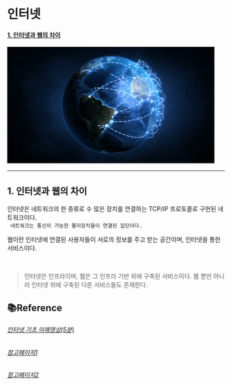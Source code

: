 # 인터넷

#### [1. 인터넷과 웹의 차이](#1.-인터넷과-웹의-차이)

![internet](/img/internet.gif)

---

## 1. 인터넷과 웹의 차이

인터넷은 네트워크의 한 종류로 수 많은 장치를 연결하는 TCP/IP 프로토콜로 구현된 네트워크이다. <br>
` 네트워크는 통신이 가능한 물리장치들이 연결된 집단이다.`


웹이란 인터넷에 연결된 사용자들이 서로의 정보를 주고 받는 공간이며, 인터넷을 통한 서비스이다.


<br>

> 인터넷은 인프라이며, 웹은 그 인프라 기반 위에 구축된 서비스이다. 웹 뿐만 아니라 인터넷 위에 구축된 다른 서비스들도 존재한다.

## 📚Reference

###### [인터넷 기초 이해영상(5분)](https://www.youtube.com/watch?v=7_LPdttKXPc)
###### [참고페이지1](http://isukorea.com/blog/home/tlavotl1/198)
###### [참고페이지2](https://developer.mozilla.org/ko/docs/Learn/Common_questions/How_does_the_Internet_work)



